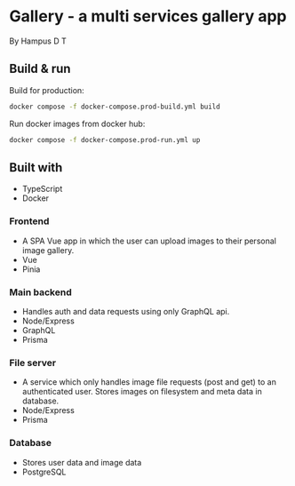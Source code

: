 # Gallery - a multi services gallery app

By Hampus D T

## Build & run

Build for production:

```sh
docker compose -f docker-compose.prod-build.yml build
```

Run docker images from docker hub:

```sh
docker compose -f docker-compose.prod-run.yml up
```

## Built with

- TypeScript
- Docker

### Frontend

- A SPA Vue app in which the user can upload images to their personal image gallery.
- Vue
- Pinia

### Main backend

- Handles auth and data requests using only GraphQL api.
- Node/Express
- GraphQL
- Prisma

### File server

- A service which only handles image file requests (post and get) to an authenticated user. Stores images on filesystem and meta data in database.
- Node/Express
- Prisma

### Database

- Stores user data and image data
- PostgreSQL

